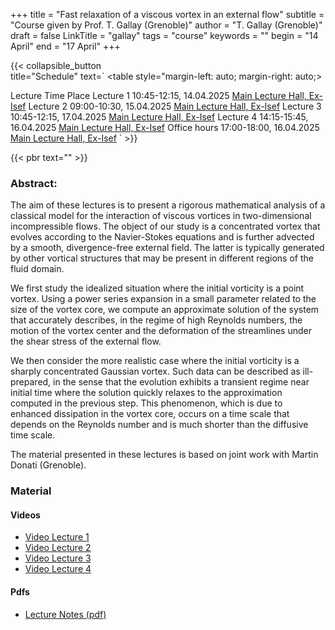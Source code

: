 +++
title = "Fast relaxation of a viscous vortex in an external flow"
subtitle = "Course given by Prof. T. Gallay (Grenoble)"
author = "T. Gallay (Grenoble)"
draft = false
LinkTitle = "gallay"
tags = "course"
keywords = ""
begin = "14 April"
end = "17 April"
+++

{{< collapsible_button  
    title="Schedule" 
    text=`
    <table style="margin-left: auto; margin-right: auto;>
  <thead>
    <tr style="text-align: right;">
      <th>Lecture</th>
      <th>Time</th>
      <th>Place</th>
    </tr>
  </thead>
  <tbody>
    <tr>
      <td>Lecture 1</td>
      <td>10:45-12:15, 14.04.2025</td>
      <td><a href='https://www.google.com/maps/dir//Gran+Sasso+Science+Institute,+Viale+Francesco+Crispi,+7+Rectorate,+Via+Michele+Iacobucci,+2,+67100+L'Aquila+AQ,+Italy/@42.3445687,13.31408'>Main Lecture Hall, Ex-Isef</a></td>
    </tr>
    <tr>
      <td>Lecture 2</td>
      <td>09:00-10:30, 15.04.2025</td>
      <td><a href='https://www.google.com/maps/dir//Gran+Sasso+Science+Institute,+Viale+Francesco+Crispi,+7+Rectorate,+Via+Michele+Iacobucci,+2,+67100+L'Aquila+AQ,+Italy/@42.3445687,13.31408'>Main Lecture Hall, Ex-Isef</a></td>
    </tr>
    <tr>
      <td>Lecture 3</td>
      <td>10:45-12:15, 17.04.2025</td>
      <td><a href='https://www.google.com/maps/dir//Gran+Sasso+Science+Institute,+Viale+Francesco+Crispi,+7+Rectorate,+Via+Michele+Iacobucci,+2,+67100+L'Aquila+AQ,+Italy/@42.3445687,13.31408'>Main Lecture Hall, Ex-Isef</a></td>
    </tr>
    <tr>
      <td>Lecture 4</td>
      <td>14:15-15:45, 16.04.2025</td>
      <td><a href='https://www.google.com/maps/dir//Gran+Sasso+Science+Institute,+Viale+Francesco+Crispi,+7+Rectorate,+Via+Michele+Iacobucci,+2,+67100+L'Aquila+AQ,+Italy/@42.3445687,13.31408'>Main Lecture Hall, Ex-Isef</a></td>
    </tr>
    <tr>
      <td>Office hours</td>
      <td>17:00-18:00, 16.04.2025</td>
      <td><a href='https://www.google.com/maps/dir//Gran+Sasso+Science+Institute,+Viale+Francesco+Crispi,+7+Rectorate,+Via+Michele+Iacobucci,+2,+67100+L'Aquila+AQ,+Italy/@42.3445687,13.31408'>Main Lecture Hall, Ex-Isef</a></td>
    </tr>
  </tbody>
</table>`
>}}

{{< pbr text="" >}}

### Abstract:

The aim of these lectures is to present a rigorous mathematical analysis of a classical model for the interaction of viscous vortices in two-dimensional incompressible flows. The object of our study is a concentrated vortex that evolves according to the Navier-Stokes equations and is further advected by a smooth, divergence-free external field. The latter is typically generated by other vortical structures that may be present in different regions of the fluid domain.

We first study the idealized situation where the initial vorticity is a point vortex. Using a power series expansion in a small parameter related to the size of the vortex core, we compute an approximate solution of the system that accurately describes, in the regime of high Reynolds numbers, the motion of the vortex center and the deformation of the streamlines under the shear stress of the external flow.

We then consider the more realistic case where the initial vorticity is a sharply concentrated Gaussian vortex. Such data can be described as ill-prepared, in the sense that the evolution exhibits a transient regime near initial time where the solution quickly relaxes to the approximation computed in the previous step. This phenomenon, which is due to enhanced dissipation in the vortex core, occurs on a time scale that depends on the Reynolds number and is much shorter than the diffusive time scale.

The material presented in these lectures is based on joint work with Martin Donati (Grenoble).




### Material

#### Videos
* [Video Lecture 1](https://www.youtube.com/watch?v=6AaGtYWkv4I)
* [Video Lecture 2](https://www.youtube.com/watch?v=RMJqg0rQZKo)
* [Video Lecture 3](https://www.youtube.com/watch?v=9f0kvA7PBDs)
* [Video Lecture 4](https://www.youtube.com/watch?v=xwYsRIKAYrs)

#### Pdfs
* [Lecture Notes (pdf)](/pdfs/gallay/NotesGallayLAquila.pdf)
